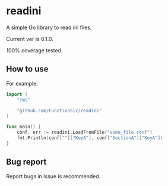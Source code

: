<!--
 * @Author: FunctionSir
 * @License: AGPLv3
 * @Date: 2025-04-05 23:30:03
 * @LastEditTime: 2025-04-06 01:35:25
 * @LastEditors: FunctionSir
 * @Description: -
 * @FilePath: /readini/README.md
-->
# readini

A simple Go library to read ini files.

Current ver is 0.1.0.

100% coverage tested.

## How to use

For example:

``` go
import (
    "fmt"

    "github.com/FunctionSir/readini"
)

func main() {
    conf, err := readini.LoadFromFile("some_file.conf")
    fmt.Println(conf[""]["KeyA"], conf["SectionA"]["KeyA"])
}
```

## Bug report

Report bugs in Issue is recommended.
